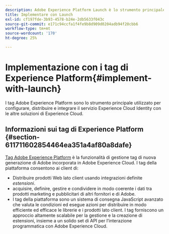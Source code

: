 ```yaml
---
description: Adobe Experience Platform Launch è lo strumento principale usato per configurare, distribuire e integrare il servizio Experience Cloud Identity con le altre soluzioni Experience Cloud.
title: Implementare con Launch
exl-id: cf197fde-3b93-4578-b24e-2db5633f043c
source-git-commit: e171c94ccfa1f4fe9b8d909d0204adb94f20cbb6
workflow-type: tm+mt
source-wordcount: '170'
ht-degree: 25%

---
```


# Implementazione con i tag di Experience Platform{#implement-with-launch}

I tag Adobe Experience Platform sono lo strumento principale utilizzato per configurare, distribuire e integrare il servizio Experience Cloud Identity con le altre soluzioni di Experience Cloud.

## Informazioni sui tag di Experience Platform {#section-611711602854464ea351a4af80a8dafe}

[Tag Adobe Experience Platform](https://experienceleague.adobe.com/docs/launch/using/home.html?lang=it) è la funzionalità di gestione tag di nuova generazione di Adobe incorporata in Adobe Experience Cloud. I tag della piattaforma consentono ai client di:

* Distribuire prodotti Web lato client usando integrazioni definite _estensioni_.
* acquisire, definire, gestire e condividere in modo coerente i dati tra prodotti marketing e pubblicitari di altri fornitori e di Adobe.
* I tag della piattaforma sono un sistema di consegna JavaScript avanzato che valuta le condizioni ed esegue azioni per distribuire in modo efficiente ed efficace le librerie e i prodotti lato client. I tag forniscono un approccio altamente scalabile per la gestione e la creazione di estensioni, insieme a un solido set di API per l’interazione programmatica con Adobe Experience Cloud.
